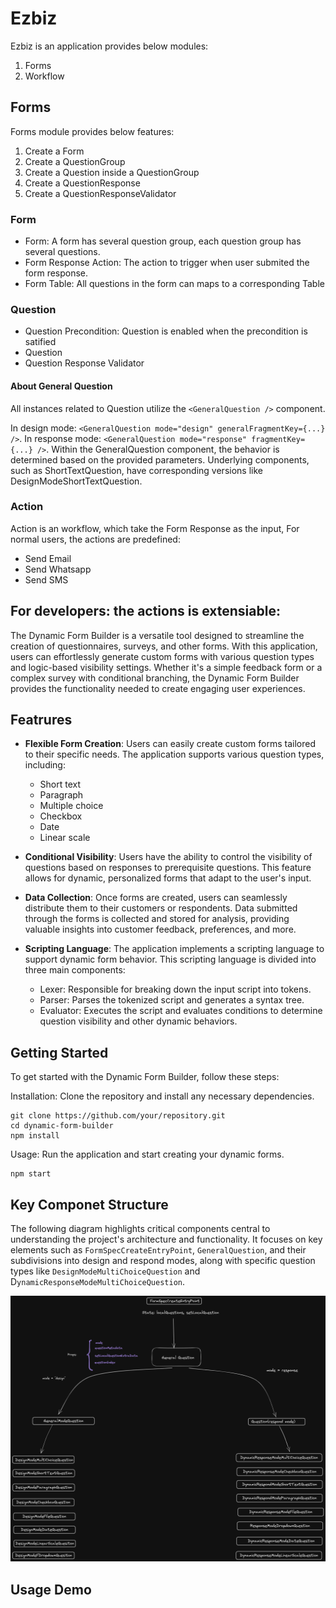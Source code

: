# Ezbiz

Ezbiz is an application provides below modules:

1. Forms
2. Workflow

## Forms

Forms module provides below features:

1. Create a Form
2. Create a QuestionGroup
3. Create a Question inside a QuestionGroup
4. Create a QuestionResponse
5. Create a QuestionResponseValidator

### Form

- Form: A form has several question group, each question group has several questions.
- Form Response Action: The action to trigger when user submited the form response.
- Form Table: All questions in the form can maps to a corresponding Table

### Question

- Question Precondition: Question is enabled when the precondition is satified
- Question
- Question Response Validator

#### About General Question
All instances related to Question utilize the `<GeneralQuestion />` component.

In design mode: `<GeneralQuestion mode="design" generalFragmentKey={...} />`.
In response mode: `<GeneralQuestion mode="response" fragmentKey={...} />`.
Within the GeneralQuestion component, the behavior is determined based on the provided parameters.
Underlying components, such as ShortTextQuestion, have corresponding versions like DesignModeShortTextQuestion.

### Action

Action is an workflow, which take the Form Response as the input,
For normal users, the actions are predefined:

- Send Email
- Send Whatsapp
- Send SMS

For developers: the actions is extensiable:
-----------------------------------------------------------------------------------------------------------

The Dynamic Form Builder is a versatile tool designed to streamline the creation of questionnaires, surveys, and other forms. With this application, users can effortlessly generate custom forms with various question types and logic-based visibility settings. Whether it's a simple feedback form or a complex survey with conditional branching, the Dynamic Form Builder provides the functionality needed to create engaging user experiences.

## Featrures

- **Flexible Form Creation**: Users can easily create custom forms tailored to their specific needs. The application supports various question types, including:

    - Short text
    - Paragraph
    - Multiple choice
    - Checkbox
    - Date
    - Linear scale

- **Conditional Visibility**: Users have the ability to control the visibility of questions based on responses to prerequisite questions. This feature allows for dynamic, personalized forms that adapt to the user's input.

- **Data Collection**: Once forms are created, users can seamlessly distribute them to their customers or respondents. Data submitted through the forms is collected and stored for analysis, providing valuable insights into customer feedback, preferences, and more.

- **Scripting Language**: The application implements a scripting language to support dynamic form behavior. This scripting language is divided into three main components:

    - Lexer: Responsible for breaking down the input script into tokens.
    - Parser: Parses the tokenized script and generates a syntax tree.
    - Evaluator: Executes the script and evaluates conditions to determine question visibility and other dynamic behaviors.


## Getting Started

To get started with the Dynamic Form Builder, follow these steps:

Installation: Clone the repository and install any necessary dependencies.

```
git clone https://github.com/your/repository.git
cd dynamic-form-builder
npm install
```

Usage: Run the application and start creating your dynamic forms.

```
npm start
```

## Key Componet Structure

The following diagram highlights critical components central to understanding the project's architecture and functionality. It focuses on key elements such as `FormSpecCreateEntryPoint`, `GeneralQuestion`, and their subdivisions into design and respond modes, along with specific question types like `DesignModeMultiChoiceQuestion` and D`ynamicResponseModeMultiChoiceQuestion`. 

![Component Structure Diagram](./docs/image/component_structure.png)

## Usage Demo